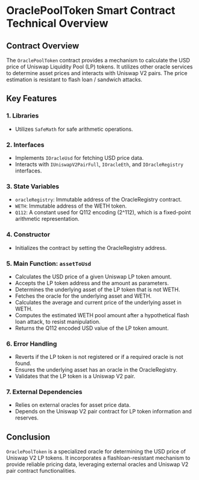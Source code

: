 # OraclePoolToken Smart Contract Technical Overview

## Contract Overview
The `OraclePoolToken` contract provides a mechanism to calculate the USD price of Uniswap Liquidity Pool (LP) tokens. It utilizes other oracle services to determine asset prices and interacts with Uniswap V2 pairs. The price estimation is resistant to flash loan / sandwich attacks.

## Key Features

### 1. Libraries
- Utilizes `SafeMath` for safe arithmetic operations.

### 2. Interfaces
- Implements `IOracleUsd` for fetching USD price data.
- Interacts with `IUniswapV2PairFull`, `IOracleEth`, and `IOracleRegistry` interfaces.

### 3. State Variables
- `oracleRegistry`: Immutable address of the OracleRegistry contract.
- `WETH`: Immutable address of the WETH token.
- `Q112`: A constant used for Q112 encoding (2^112), which is a fixed-point arithmetic representation.

### 4. Constructor
- Initializes the contract by setting the OracleRegistry address.

### 5. Main Function: `assetToUsd`
- Calculates the USD price of a given Uniswap LP token amount.
- Accepts the LP token address and the amount as parameters.
- Determines the underlying asset of the LP token that is not WETH.
- Fetches the oracle for the underlying asset and WETH.
- Calculates the average and current price of the underlying asset in WETH.
- Computes the estimated WETH pool amount after a hypothetical flash loan attack, to resist manipulation.
- Returns the Q112 encoded USD value of the LP token amount.

### 6. Error Handling
- Reverts if the LP token is not registered or if a required oracle is not found.
- Ensures the underlying asset has an oracle in the OracleRegistry.
- Validates that the LP token is a Uniswap V2 pair.

### 7. External Dependencies
- Relies on external oracles for asset price data.
- Depends on the Uniswap V2 pair contract for LP token information and reserves.

## Conclusion
`OraclePoolToken` is a specialized oracle for determining the USD price of Uniswap V2 LP tokens. It incorporates a flashloan-resistant mechanism to provide reliable pricing data, leveraging external oracles and Uniswap V2 pair contract functionalities.
